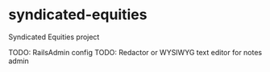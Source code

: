 # syndicated-equities
Syndicated Equities project

TODO: RailsAdmin config
TODO: Redactor or WYSIWYG text editor for notes admin
